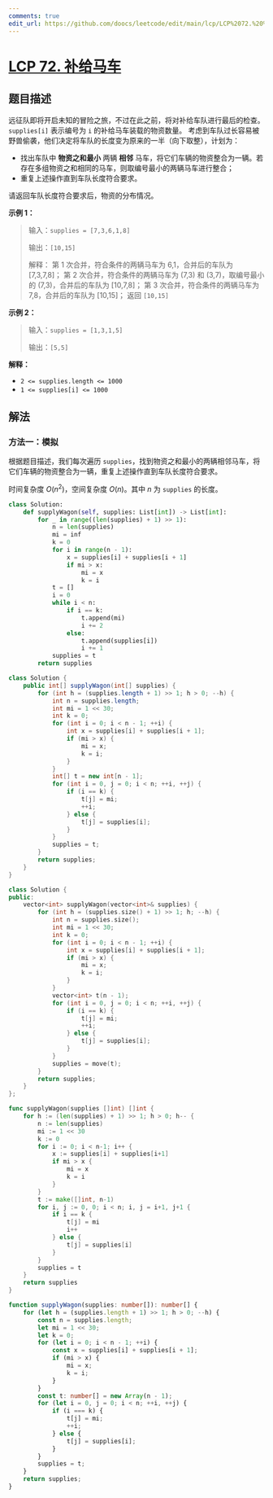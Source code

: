 ```yaml
---
comments: true
edit_url: https://github.com/doocs/leetcode/edit/main/lcp/LCP%2072.%20%E8%A1%A5%E7%BB%99%E9%A9%AC%E8%BD%A6/README.md
---
```


# [LCP 72. 补给马车](https://leetcode.cn/problems/hqCnmP)

## 题目描述

<!-- 这里写题目描述 -->

远征队即将开启未知的冒险之旅，不过在此之前，将对补给车队进行最后的检查。`supplies[i]` 表示编号为 `i` 的补给马车装载的物资数量。
考虑到车队过长容易被野兽偷袭，他们决定将车队的长度变为原来的一半（向下取整），计划为：

-   找出车队中 **物资之和最小** 两辆 **相邻** 马车，将它们车辆的物资整合为一辆。若存在多组物资之和相同的马车，则取编号最小的两辆马车进行整合；
-   重复上述操作直到车队长度符合要求。

请返回车队长度符合要求后，物资的分布情况。

**示例 1：**

> 输入：`supplies = [7,3,6,1,8]`
>
> 输出：`[10,15]`
>
> 解释：
> 第 1 次合并，符合条件的两辆马车为 6,1，合并后的车队为 [7,3,7,8]；
> 第 2 次合并，符合条件的两辆马车为 (7,3) 和 (3,7)，取编号最小的 (7,3)，合并后的车队为 [10,7,8]；
> 第 3 次合并，符合条件的两辆马车为 7,8，合并后的车队为 [10,15]；
> 返回 `[10,15]`

**示例 2：**

> 输入：`supplies = [1,3,1,5]`
>
> 输出：`[5,5]`

**解释：**

-   `2 <= supplies.length <= 1000`
-   `1 <= supplies[i] <= 1000`

## 解法

### 方法一：模拟

根据题目描述，我们每次遍历 `supplies`，找到物资之和最小的两辆相邻马车，将它们车辆的物资整合为一辆，重复上述操作直到车队长度符合要求。

时间复杂度 $O(n^2)$，空间复杂度 $O(n)$。其中 $n$ 为 `supplies` 的长度。

<!-- tabs:start -->

```python
class Solution:
    def supplyWagon(self, supplies: List[int]) -> List[int]:
        for _ in range((len(supplies) + 1) >> 1):
            n = len(supplies)
            mi = inf
            k = 0
            for i in range(n - 1):
                x = supplies[i] + supplies[i + 1]
                if mi > x:
                    mi = x
                    k = i
            t = []
            i = 0
            while i < n:
                if i == k:
                    t.append(mi)
                    i += 2
                else:
                    t.append(supplies[i])
                    i += 1
            supplies = t
        return supplies
```

```java
class Solution {
    public int[] supplyWagon(int[] supplies) {
        for (int h = (supplies.length + 1) >> 1; h > 0; --h) {
            int n = supplies.length;
            int mi = 1 << 30;
            int k = 0;
            for (int i = 0; i < n - 1; ++i) {
                int x = supplies[i] + supplies[i + 1];
                if (mi > x) {
                    mi = x;
                    k = i;
                }
            }
            int[] t = new int[n - 1];
            for (int i = 0, j = 0; i < n; ++i, ++j) {
                if (i == k) {
                    t[j] = mi;
                    ++i;
                } else {
                    t[j] = supplies[i];
                }
            }
            supplies = t;
        }
        return supplies;
    }
}
```

```cpp
class Solution {
public:
    vector<int> supplyWagon(vector<int>& supplies) {
        for (int h = (supplies.size() + 1) >> 1; h; --h) {
            int n = supplies.size();
            int mi = 1 << 30;
            int k = 0;
            for (int i = 0; i < n - 1; ++i) {
                int x = supplies[i] + supplies[i + 1];
                if (mi > x) {
                    mi = x;
                    k = i;
                }
            }
            vector<int> t(n - 1);
            for (int i = 0, j = 0; i < n; ++i, ++j) {
                if (i == k) {
                    t[j] = mi;
                    ++i;
                } else {
                    t[j] = supplies[i];
                }
            }
            supplies = move(t);
        }
        return supplies;
    }
};
```

```go
func supplyWagon(supplies []int) []int {
	for h := (len(supplies) + 1) >> 1; h > 0; h-- {
		n := len(supplies)
		mi := 1 << 30
		k := 0
		for i := 0; i < n-1; i++ {
			x := supplies[i] + supplies[i+1]
			if mi > x {
				mi = x
				k = i
			}
		}
		t := make([]int, n-1)
		for i, j := 0, 0; i < n; i, j = i+1, j+1 {
			if i == k {
				t[j] = mi
				i++
			} else {
				t[j] = supplies[i]
			}
		}
		supplies = t
	}
	return supplies
}
```

```ts
function supplyWagon(supplies: number[]): number[] {
    for (let h = (supplies.length + 1) >> 1; h > 0; --h) {
        const n = supplies.length;
        let mi = 1 << 30;
        let k = 0;
        for (let i = 0; i < n - 1; ++i) {
            const x = supplies[i] + supplies[i + 1];
            if (mi > x) {
                mi = x;
                k = i;
            }
        }
        const t: number[] = new Array(n - 1);
        for (let i = 0, j = 0; i < n; ++i, ++j) {
            if (i === k) {
                t[j] = mi;
                ++i;
            } else {
                t[j] = supplies[i];
            }
        }
        supplies = t;
    }
    return supplies;
}
```

<!-- tabs:end -->

<!-- end -->
